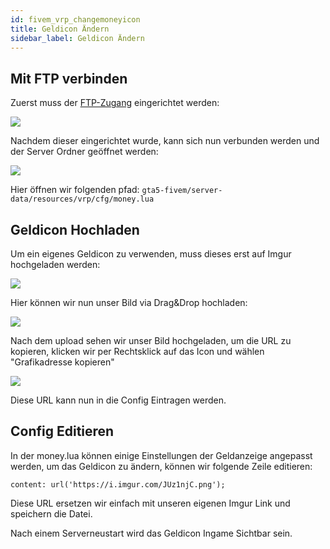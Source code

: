 ```yaml
---
id: fivem_vrp_changemoneyicon
title: Geldicon Ändern
sidebar_label: Geldicon Ändern
---
```


## Mit FTP verbinden

Zuerst muss der [FTP-Zugang](gameserver_ftpaccess.md) eingerichtet werden:

![](https://screensaver01.zap-hosting.com/index.php/s/ekYw27nA4cgiNAk/preview)

Nachdem dieser eingerichtet wurde, kann sich nun verbunden werden und der Server Ordner geöffnet werden:

![](https://screensaver01.zap-hosting.com/index.php/s/MHt37AFEeZYgs97/preview)

Hier öffnen wir folgenden pfad: `gta5-fivem/server-data/resources/vrp/cfg/money.lua`

## Geldicon Hochladen

Um ein eigenes Geldicon zu verwenden, muss dieses erst auf Imgur hochgeladen werden:

![](https://screensaver01.zap-hosting.com/index.php/s/5sA37RxfLQqQFjA/preview)

Hier können wir nun unser Bild via Drag&Drop hochladen:

![](https://screensaver01.zap-hosting.com/index.php/s/Y5Q57pW5znbEPMP/preview)

Nach dem upload sehen wir unser Bild hochgeladen, um die URL zu kopieren, klicken wir per Rechtsklick auf das Icon und wählen "Grafikadresse kopieren"

![](https://screensaver01.zap-hosting.com/index.php/s/39fB2Qf2W2stdCW/preview)

Diese URL kann nun in die Config Eintragen werden.

## Config Editieren

In der money.lua können einige Einstellungen der Geldanzeige angepasst werden, um das Geldicon zu ändern, können wir folgende Zeile editieren:

`content: url('https://i.imgur.com/JUz1njC.png'); `

Diese URL ersetzen wir einfach mit unseren eigenen Imgur Link und speichern die Datei.

Nach einem Serverneustart wird das Geldicon Ingame Sichtbar sein.